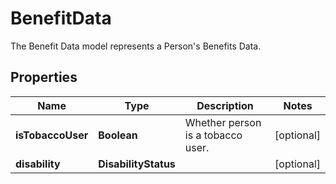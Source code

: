 

# BenefitData

The Benefit Data model represents a Person's Benefits Data.

## Properties

| Name | Type | Description | Notes |
|------------ | ------------- | ------------- | -------------|
|**isTobaccoUser** | **Boolean** | Whether person is a tobacco user. |  [optional] |
|**disability** | **DisabilityStatus** |  |  [optional] |



